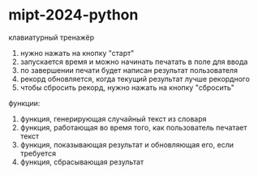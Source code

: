 # mipt-2024-python

клавиатурный тренажёр

1. нужно нажать на кнопку "старт"
2. запускается время и можно начинать печатать в поле для ввода
3. по завершении печати будет написан результат пользователя
4. рекорд обновляется, когда текущий результат лучше рекордного
5. чтобы сбросить рекорд, нужно нажать на кнопку "сбросить"

функции: 
1. функция, генерирующая случайный текст из словаря
2. функция, работающая во время того, как пользователь печатает текст
3. функция, показывающая результат и обновляющая его, если требуется
4. функция, сбрасывающая результат
